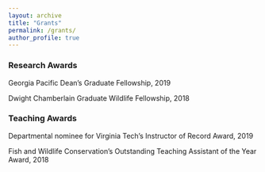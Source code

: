 ```yaml
---
layout: archive
title: "Grants"
permalink: /grants/
author_profile: true
---
```


### Research Awards
Georgia Pacific Dean’s Graduate Fellowship, 2019

Dwight Chamberlain Graduate Wildlife Fellowship, 2018

### Teaching Awards
Departmental nominee for Virginia Tech’s Instructor of Record Award, 2019

Fish and Wildlife Conservation’s Outstanding Teaching Assistant of the Year Award, 2018
